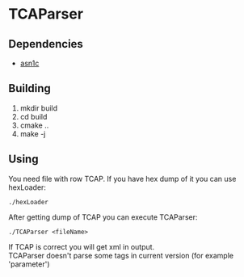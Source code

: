 # TCAParser
## Dependencies
- [asn1c](https://github.com/vlm/asn1c/)
## Building
1. mkdir build
2. cd build
3. cmake ..
4. make -j
## Using
You need file with row TCAP. If you have hex dump of it you can use hexLoader:
```
./hexLoader
```
After getting dump of TCAP you can execute TCAParser:
```
./TCAParser <fileName>
```
If TCAP is correct you will get xml in output.<br>
TCAParser doesn't parse some tags in current version (for example 'parameter')
